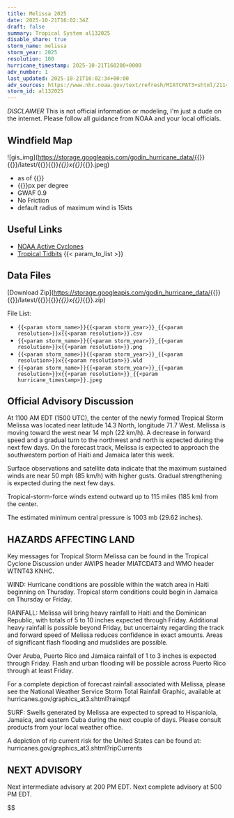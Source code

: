 ```yaml
---
title: Melissa 2025
date: 2025-10-21T16:02:34Z
draft: false
summary: Tropical System al132025
disable_share: true
storm_name: melissa
storm_year: 2025
resolution: 100
hurricane_timestamp: 2025-10-21T160200+0000
adv_number: 1
last_updated: 2025-10-21T16:02:34+00:00
adv_sources: https://www.nhc.noaa.gov/text/refresh/MIATCPAT3+shtml/211445.shtml;https://www.nhc.noaa.gov/refresh/graphics_at3+shtml/145825.shtml?cone
storm_id: al132025
---
```

*DISCLAIMER* This is not official information or modeling, I'm just a dude on the internet.  Please follow all guidance from NOAA and your local officials.

## Windfield Map
![gis_img](https://storage.googleapis.com/godin_hurricane_data/{{<param storm_name>}}{{<param storm_year>}}/latest/{{<param storm_name>}}{{<param storm_year>}}_{{<param resolution>}}x{{<param resolution>}}_{{<param hurricane_timestamp>}}.jpeg)

- as of {{<param last_updated>}}
- {{<param resolution>}}px per degree
- GWAF 0.9
- No Friction
- default radius of maximum wind is 15kts

## Useful Links
- [NOAA Active Cyclones](https://www.nhc.noaa.gov/)
- [Tropical Tidbits](https://www.tropicaltidbits.com/storminfo/)
{{< param_to_list >}}

## Data Files
[Download Zip](https://storage.googleapis.com/godin_hurricane_data/{{<param storm_name>}}{{<param storm_year>}}/latest/{{<param storm_name>}}{{<param storm_year>}}_{{<param resolution>}}x{{<param resolution>}}_{{<param hurricane_timestamp>}}.zip)

File List:
- `{{<param storm_name>}}{{<param storm_year>}}_{{<param resolution>}}x{{<param resolution>}}.csv`
- `{{<param storm_name>}}{{<param storm_year>}}_{{<param resolution>}}x{{<param resolution>}}.png`
- `{{<param storm_name>}}{{<param storm_year>}}_{{<param resolution>}}x{{<param resolution>}}.wld`
- `{{<param storm_name>}}{{<param storm_year>}}_{{<param resolution>}}x{{<param resolution>}}_{{<param hurricane_timestamp>}}.jpeg`


## Official Advisory Discussion
At 1100 AM EDT (1500 UTC), the center of the newly formed Tropical 
Storm Melissa was located near latitude 14.3 North, longitude 71.7 
West. Melissa is moving toward the west near 14 mph (22 km/h).  A 
decrease in forward speed and a gradual turn to the  northwest and 
north is expected during the next few days.  On the forecast track, 
Melissa is expected to approach the southwestern portion of Haiti 
and Jamaica later this week.
 
Surface observations and satellite data indicate that the maximum 
sustained winds are near 50 mph (85 km/h) with higher gusts. Gradual 
strengthening is expected during the next few days.
 
Tropical-storm-force winds extend outward up to 115 miles (185 km)
from the center.
 
The estimated minimum central pressure is 1003 mb (29.62 inches).
 
 
HAZARDS AFFECTING LAND
----------------------
Key messages for Tropical Storm Melissa can be found in the Tropical
Cyclone Discussion under AWIPS header MIATCDAT3 and WMO header
WTNT43 KNHC.

WIND:  Hurricane conditions are possible within the watch area in
Haiti beginning on Thursday.  Tropical storm conditions could begin
in Jamaica on Thursday or Friday.
 
RAINFALL: Melissa will bring heavy rainfall to Haiti and the 
Dominican Republic, with totals of 5 to 10 inches expected through 
Friday. Additional heavy rainfall is possible beyond Friday, but 
uncertainty regarding the track and forward speed of Melissa 
reduces confidence in exact amounts. Areas of significant flash 
flooding and mudslides are possible.

Over Aruba, Puerto Rico and Jamaica rainfall of 1 to 3 inches is 
expected through Friday. Flash and urban flooding will be possible 
across Puerto Rico through at least Friday.

For a complete depiction of forecast rainfall associated with 
Melissa, please see the National Weather Service Storm Total 
Rainfall Graphic, available at 
hurricanes.gov/graphics_at3.shtml?rainqpf
 
SURF:  Swells generated by Melissa are expected to spread to
Hispaniola, Jamaica, and eastern Cuba during the next couple of
days.  Please consult products from your local weather office.
 
A depiction of rip current risk for the United States can be found
at:
hurricanes.gov/graphics_at3.shtml?ripCurrents
 
 
NEXT ADVISORY
-------------
Next intermediate advisory at 200 PM EDT.
Next complete advisory at 500 PM EDT.
 
$$
